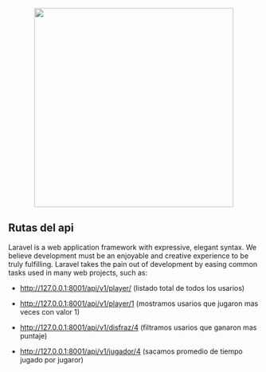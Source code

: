 <p align="center"><a href="https://laravel.com" target="_blank"><img src="https://raw.githubusercontent.com/laravel/art/master/logo-lockup/5%20SVG/2%20CMYK/1%20Full%20Color/laravel-logolockup-cmyk-red.svg" width="400"></a></p>


## Rutas del api

Laravel is a web application framework with expressive, elegant syntax. We believe development must be an enjoyable and creative experience to be truly fulfilling. Laravel takes the pain out of development by easing common tasks used in many web projects, such as:

- http://127.0.0.1:8001/api/v1/player/  (listado total de todos los usarios)

- http://127.0.0.1:8001/api/v1/player/1  (mostramos usarios que jugaron mas veces con valor 1)


- http://127.0.0.1:8001/api/v1/disfraz/4  (filtramos usarios que ganaron mas puntaje)

- http://127.0.0.1:8001/api/v1/jugador/4  (sacamos  promedio de tiempo jugado por jugaror)


